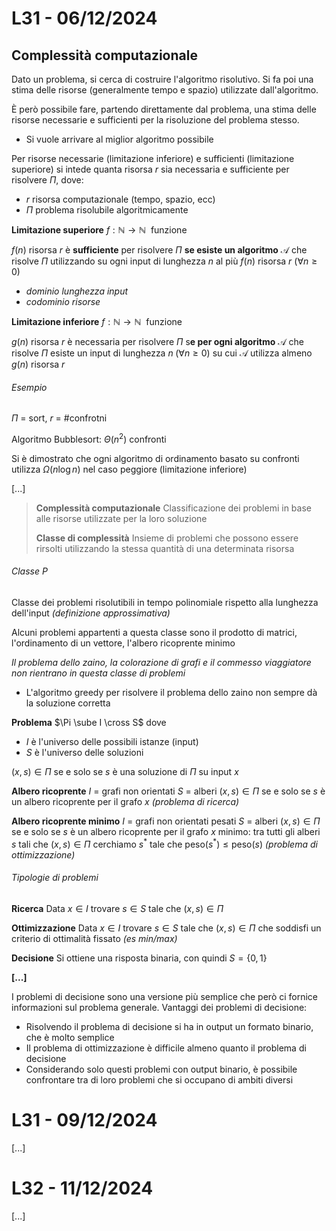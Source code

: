 # L31 - 06/12/2024

## Complessità computazionale

Dato un problema, si cerca di costruire l'algoritmo risolutivo. Si fa poi una stima delle risorse (generalmente tempo e spazio) utilizzate dall'algoritmo.

È però possibile fare, partendo direttamente dal problema, una stima delle risorse necessarie e sufficienti per la risoluzione del problema stesso.

- Si vuole arrivare al miglior algoritmo possibile

Per risorse necessarie (limitazione inferiore) e sufficienti (limitazione superiore) si intede quanta risorsa $r$ sia necessaria e sufficiente per risolvere $\Pi$, dove:

- $r$ risorsa computazionale (tempo, spazio, ecc)
- $\Pi$ problema risolubile algoritmicamente

**Limitazione superiore**
$f: \mathbb{N} \rightarrow \mathbb{N}~$ funzione

$f(n)$ risorsa $r$ è **sufficiente** per risolvere $\Pi$ **se esiste un algoritmo** $\mathcal{A}$ che risolve $\Pi$ utilizzando su ogni input di lunghezza $n$ al più $f(n)$ risorsa $r$ ($\forall n \ge 0$)

- *dominio lunghezza input*
- *codominio risorse*

**Limitazione inferiore**
$f: \mathbb{N} \rightarrow \mathbb{N}~$ funzione

$g(n)$ risorsa $r$ è necessaria per risolvere $\Pi$ s**e per ogni algoritmo** $\mathcal{A}$ che risolve $\Pi$ esiste un input di lunghezza $n  \; (\forall n \ge 0)$ su cui $\mathcal{A}$ utilizza almeno $g(n)$ risorsa $r$

###### Esempio

$\Pi$ = sort, $r$ = #confrotni

Algoritmo Bubblesort: $\Theta(n^2)$ confronti

Si è dimostrato che ogni algoritmo di ordinamento basato su confronti utilizza $\Omega(n \log n)$ nel caso peggiore (limitazione inferiore)

[...]

> **Complessità computazionale**
> Classificazione dei problemi in base alle risorse utilizzate per la loro soluzione
>
> **Classe di complessità**
> Insieme di problemi che possono essere rirsolti utilizzando la stessa quantità di una determinata risorsa

###### Classe P

Classe dei problemi risolutibili in tempo polinomiale rispetto alla lunghezza dell'input *(definizione approssimativa)*

Alcuni problemi appartenti a questa classe sono il prodotto di matrici, l'ordinamento di un vettore, l'albero ricoprente minimo

*Il problema dello zaino, la colorazione di grafi e il commesso viaggiatore non rientrano in questa classe di problemi*

- L'algoritmo greedy per risolvere il problema dello zaino non sempre dà la soluzione corretta



**Problema** $\Pi \sube I \cross S$ dove

- $I$ è l'universo delle possibili istanze (input)
- $S$ è l'universo delle soluzioni

$(x, s) \in \Pi$ se e solo se $s$ è una soluzione di $\Pi$ su input $x$

**Albero ricoprente**
$I$ = grafi non orientati
$S$ =  alberi
$(x,s) \in \Pi$ se e solo se $s$ è un albero ricoprente per il grafo $x$ *(problema di ricerca)*

**Albero ricoprente minimo**
$I$ = grafi non orientati pesati
$S$ = alberi
$(x,s) \in \Pi$ se e solo se $s$ è un albero ricoprente per il grafo $x$ minimo: tra tutti gli alberi $s$ tali che $(x,s)\in \Pi$ cerchiamo $s^*$ tale che $\text{peso}(s^*) \le \text{peso}(s)$ *(problema di ottimizzazione)*

###### Tipologie di problemi

**Ricerca**
Data $x \in I$ trovare $s\in S$ tale che $(x,s)\in \Pi$

**Ottimizzazione**
Data $x \in I$ trovare $s\in S$ tale che $(x,s)\in \Pi$ che soddisfi un criterio di ottimalità fissato *(es min/max)*

**Decisione**
Si ottiene una risposta binaria, con quindi $S = \{0,1\}$

**[...]**

I problemi di decisione sono una versione più semplice che però ci fornice informazioni sul problema generale. Vantaggi dei problemi di decisione:

- Risolvendo il problema di decisione si ha in output un formato binario, che è molto semplice
- Il problema di ottimizzazione è difficile almeno quanto il problema di decisione
- Considerando solo questi problemi con output binario, è possibile confrontare tra di loro problemi che si occupano di ambiti diversi



# L31 - 09/12/2024

[...]

# L32 - 11/12/2024

[...]

